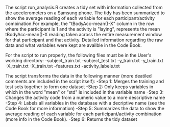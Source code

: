 The script run_analysis.R creates a tidy set with information collected from the accelerometers on a Samsung phone. The tidy has been summarized to show the average reading of each variable 
for each participant/activity combination.For example, the "tBodyAcc-mean()-X" column in the row where the participant is 1 and the activity is "laying", represents the mean tBodyAcc-mean()-X reading
taken across the entire measurement window for that participant and that activity. Detailed information regarding the raw
data and what variables were kept are availble in the Code Book. 

For the script to run properly, the following files must be in the User's working directory:
-subject_train.txt
-subject_test.txt
-y_train.txt
-y_train.txt
-X_train.txt
-X_train.txt
-features.txt
-activity_labels.txt

The script transforms the data in the following manner (more deatiled comments are included in the script itself):
-Step 1: Merges the training and test sets together to form one dataset
-Step 2: Only keeps variables in which in the word "mean" or "std" is included in the variable name
-Step 3: Changes the activity code from a numeric value to a more descriptive name
-Step 4: Labels all variables in the database with a decriptive name (see the Code Book for more information)
-Step 5: Summarizes the data to show the average reading of each variable for each participant/activity combination (more info in the Code Book).
-Step 6: Returns the tidy dataset
